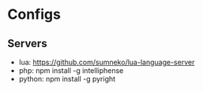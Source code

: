 # Configs

## Servers

- lua: https://github.com/sumneko/lua-language-server
- php: npm install -g intelliphense
- python: npm install -g pyright
